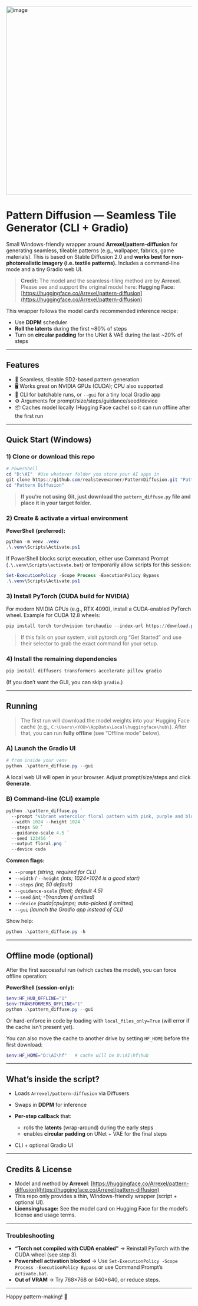 <img width="512" height="512" alt="image" src="https://github.com/user-attachments/assets/f8affe3d-a8df-401d-ae3d-4586f0ae82a5" />

# Pattern Diffusion — Seamless Tile Generator (CLI + Gradio)

Small Windows-friendly wrapper around **Arrexel/pattern-diffusion** for generating seamless, tileable patterns (e.g., wallpaper, fabrics, game materials).
This is based on Stable Diffusion 2.0 and **works best for non-photorealistic imagery (i.e. textile patterns).**
Includes a command-line mode and a tiny Gradio web UI.

> **Credit:** The model and the seamless-tiling method are by **Arrexel**. Please see and support the original model here:
> **Hugging Face:** [https://huggingface.co/Arrexel/pattern-diffusion](https://huggingface.co/Arrexel/pattern-diffusion)

This wrapper follows the model card’s recommended inference recipe:

* Use **DDPM** scheduler
* **Roll the latents** during the first \~80% of steps
* Turn on **circular padding** for the UNet & VAE during the last \~20% of steps

---

## Features

* 🧩 Seamless, tileable SD2-based pattern generation
* 🖥️ Works great on NVIDIA GPUs (CUDA); CPU also supported
* 🧪 CLI for batchable runs, or `--gui` for a tiny local Gradio app
* ⚙️ Arguments for prompt/size/steps/guidance/seed/device
* 📦 Caches model locally (Hugging Face cache) so it can run offline after the first run

---

## Quick Start (Windows)

### 1) Clone or download this repo

```powershell
# PowerShell
cd "D:\AI"  #Use whatever folder you store your AI apps in
git clone https://github.com/realstevewarner/PatternDiffusion.git "Pattern Diffusion"
cd "Pattern Diffusion"
```

> **If you’re not using Git, just download the `pattern_diffuse.py` file and place it in your target folder.**

### 2) Create & activate a virtual environment

**PowerShell (preferred):**

```powershell
python -m venv .venv
.\.venv\Scripts\Activate.ps1
```

If PowerShell blocks script execution, either use Command Prompt (`.\.venv\Scripts\activate.bat`) or temporarily allow scripts for this session:

```powershell
Set-ExecutionPolicy -Scope Process -ExecutionPolicy Bypass
.\.venv\Scripts\Activate.ps1
```

### 3) Install PyTorch (CUDA build for NVIDIA)

For modern NVIDIA GPUs (e.g., RTX 4090), install a CUDA-enabled PyTorch wheel. Example for CUDA 12.8 wheels:

```powershell
pip install torch torchvision torchaudio --index-url https://download.pytorch.org/whl/cu128
```

> If this fails on your system, visit pytorch.org “Get Started” and use their selector to grab the exact command for your setup.

### 4) Install the remaining dependencies

```powershell
pip install diffusers transformers accelerate pillow gradio
```

(If you don’t want the GUI, you can skip `gradio`.)

---

## Running

> The first run will download the model weights into your Hugging Face cache (e.g.,
> `C:\Users\<YOU>\AppData\Local\huggingface\hub\`).
> After that, you can run **fully offline** (see “Offline mode” below).

### A) Launch the Gradio UI

```powershell
# from inside your venv
python .\pattern_diffuse.py --gui
```

A local web UI will open in your browser. Adjust prompt/size/steps and click **Generate**.

### B) Command-line (CLI) example

```powershell
python .\pattern_diffuse.py `
  --prompt "vibrant watercolor floral pattern with pink, purple and blue flowers on white" `
  --width 1024 --height 1024 `
  --steps 50 `
  --guidance-scale 4.5 `
  --seed 123456 `
  --output floral.png `
  --device cuda
```

**Common flags:**

* `--prompt` *(string, required for CLI)*
* `--width` / `--height` *(ints; 1024×1024 is a good start)*
* `--steps` *(int; 50 default)*
* `--guidance-scale` *(float; default 4.5)*
* `--seed` *(int; -1/random if omitted)*
* `--device` *(cuda|cpu|mps; auto-picked if omitted)*
* `--gui` *(launch the Gradio app instead of CLI)*

Show help:

```powershell
python .\pattern_diffuse.py -h
```

---

## Offline mode (optional)

After the first successful run (which caches the model), you can force offline operation:

**PowerShell (session-only):**

```powershell
$env:HF_HUB_OFFLINE="1"
$env:TRANSFORMERS_OFFLINE="1"
python .\pattern_diffuse.py --gui
```

Or hard-enforce in code by loading with `local_files_only=True` (will error if the cache isn’t present yet).

You can also move the cache to another drive by setting `HF_HOME` before the first download:

```powershell
$env:HF_HOME="D:\AI\hf"   # cache will be D:\AI\hf\hub
```

---

## What’s inside the script?

* Loads `Arrexel/pattern-diffusion` via Diffusers
* Swaps in **DDPM** for inference
* **Per-step callback** that:

  * rolls the **latents** (wrap-around) during the early steps
  * enables **circular padding** on UNet + VAE for the final steps
* CLI + optional Gradio UI

---

## Credits & License

* Model and method by **Arrexel**: [https://huggingface.co/Arrexel/pattern-diffusion](https://huggingface.co/Arrexel/pattern-diffusion)
* This repo only provides a thin, Windows-friendly wrapper (script + optional UI).
* **Licensing/usage:** See the model card on Hugging Face for the model’s license and usage terms.

---

### Troubleshooting

* **“Torch not compiled with CUDA enabled”** → Reinstall PyTorch with the CUDA wheel (see step 3).
* **Powershell activation blocked** → Use `Set-ExecutionPolicy -Scope Process -ExecutionPolicy Bypass` or use Command Prompt’s `activate.bat`.
* **Out of VRAM** → Try 768×768 or 640×640, or reduce steps.

---

Happy pattern-making! 🧵

